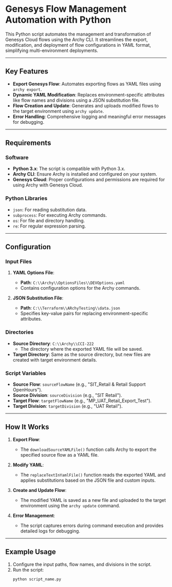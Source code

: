# Genesys Flow Management Automation with Python

This Python script automates the management and transformation of Genesys Cloud flows using the Archy CLI. It streamlines the export, modification, and deployment of flow configurations in YAML format, simplifying multi-environment deployments.

---

## **Key Features**

- **Export Genesys Flow**: Automates exporting flows as YAML files using `archy export`.
- **Dynamic YAML Modification**: Replaces environment-specific attributes like flow names and divisions using a JSON substitution file.
- **Flow Creation and Update**: Generates and uploads modified flows to the target environment using `archy update`.
- **Error Handling**: Comprehensive logging and meaningful error messages for debugging.

---

## **Requirements**

### **Software**
- **Python 3.x**: The script is compatible with Python 3.x.
- **Archy CLI**: Ensure Archy is installed and configured on your system.
- **Genesys Cloud**: Proper configurations and permissions are required for using Archy with Genesys Cloud.

### **Python Libraries**
- `json`: For reading substitution data.
- `subprocess`: For executing Archy commands.
- `os`: For file and directory handling.
- `re`: For regular expression parsing.

---

## **Configuration**

### **Input Files**
1. **YAML Options File**:
   - **Path**: `C:\\Archy\\OptionsFiles\\DEVOptions.yaml`
   - Contains configuration options for the Archy commands.

2. **JSON Substitution File**:
   - **Path**: `C:\\Terraform\\ARchyTesting\\data.json`
   - Specifies key-value pairs for replacing environment-specific attributes.

### **Directories**
- **Source Directory**: `C:\\Archy\\CCI-222`
  - The directory where the exported YAML file will be saved.
- **Target Directory**: Same as the source directory, but new files are created with target environment details.

### **Script Variables**
- **Source Flow**: `sourceFlowName` (e.g., "SIT_Retail & Retail Support OpenHours").
- **Source Division**: `sourceDivision` (e.g., "SIT Retail").
- **Target Flow**: `targetFlowName` (e.g., "MP_UAT_Retail_Export_Test").
- **Target Division**: `targetDivision` (e.g., "UAT Retail").

---

## **How It Works**

1. **Export Flow**:
   - The `downloadSourceYAMLFile()` function calls Archy to export the specified source flow as a YAML file.

2. **Modify YAML**:
   - The `replaceTextInYamlFile()` function reads the exported YAML and applies substitutions based on the JSON file and custom inputs.

3. **Create and Update Flow**:
   - The modified YAML is saved as a new file and uploaded to the target environment using the `archy update` command.

4. **Error Management**:
   - The script captures errors during command execution and provides detailed logs for debugging.

---

## **Example Usage**

1. Configure the input paths, flow names, and divisions in the script.
2. Run the script:
   ```bash
   python script_name.py
